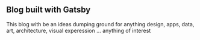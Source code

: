 

## Blog built with Gatsby

This blog with be an ideas dumping ground for anything design, apps, data, art, architecture, visual experession ... anything of interest

